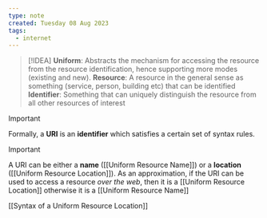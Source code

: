 ```yaml
---
type: note
created: Tuesday 08 Aug 2023
tags:
  - internet
---
```

> [!IDEA]
> **Uniform**: Abstracts the mechanism for accessing the resource from the resource identification, hence supporting more modes (existing and new).
> **Resource**: A resource in the general sense as something (service, person, building etc) that can be identified
> **Identifier**: Something that can uniquely distinguish the resource from all other resources of interest

> [!Important]
> Formally, a **URI** is an **identifier** which satisfies a certain set of syntax rules.

> [!Important]
> A URI can be either a **name** ([[Uniform Resource Name]]) or a **location** ([[Uniform Resource Location]]). As an approximation, if the URI can be used to access a resource *over the web*, then it is a [[Uniform Resource Location]] otherwise it is a [[Uniform Resource Name]]

[[Syntax of a Uniform Resource Location]]